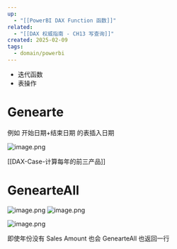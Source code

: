 ```yaml
---
up:
  - "[[PowerBI DAX Function 函数]]"
related:
  - "[[DAX 权威指南 - CH13 写查询]]"
created: 2025-02-09
tags:
  - domain/powerbi
---
```

- 迭代函数
- 表操作

# Genearte

例如 开始日期+结束日期 的表插入日期

![image.png](https://s1.vika.cn/space/2025/02/09/b751c114abfc4433be7f00eb46627970)


[[DAX-Case-计算每年的前三产品]]

# GenearteAll

![image.png](https://s1.vika.cn/space/2025/02/09/0a8acf98bf43469fa586c1cff7b4a45d)
![image.png](https://s1.vika.cn/space/2025/02/09/bf27f02ffe9248eba552fa03da4a44ac)



![image.png](https://s1.vika.cn/space/2025/02/09/68e9a99116a744c497275422861374b4)

即使年份没有 Sales Amount 也会 GenearteAll 也返回一行